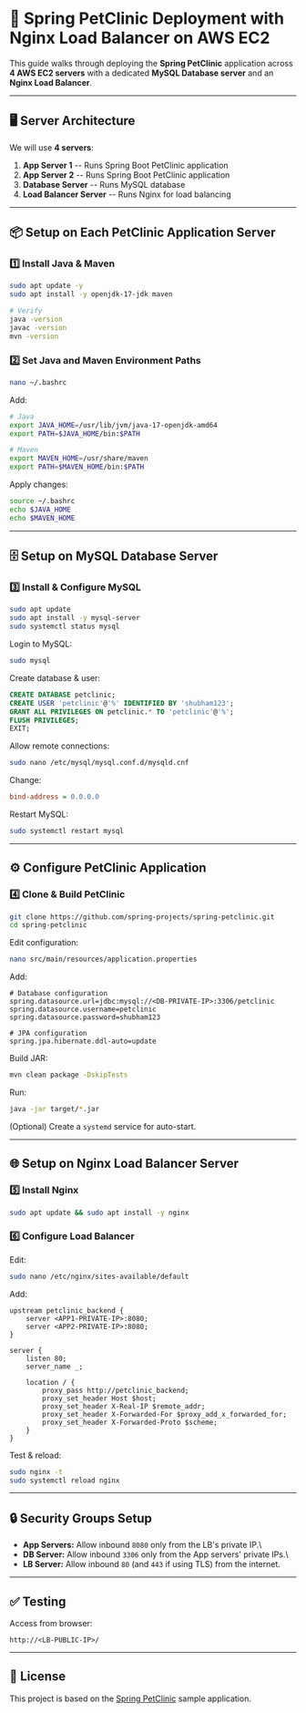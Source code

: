 # 🌸 Spring PetClinic Deployment with Nginx Load Balancer on AWS EC2

This guide walks through deploying the **Spring PetClinic** application
across **4 AWS EC2 servers** with a dedicated **MySQL Database server**
and an **Nginx Load Balancer**.

------------------------------------------------------------------------

## 🖥️ Server Architecture

We will use **4 servers**:

1.  **App Server 1** -- Runs Spring Boot PetClinic application
2.  **App Server 2** -- Runs Spring Boot PetClinic application
3.  **Database Server** -- Runs MySQL database
4.  **Load Balancer Server** -- Runs Nginx for load balancing

------------------------------------------------------------------------

## 📦 Setup on Each PetClinic Application Server

### 1️⃣ Install Java & Maven

``` bash
sudo apt update -y
sudo apt install -y openjdk-17-jdk maven

# Verify
java -version
javac -version
mvn -version
```

### 2️⃣ Set Java and Maven Environment Paths

``` bash
nano ~/.bashrc
```

Add:

``` bash
# Java
export JAVA_HOME=/usr/lib/jvm/java-17-openjdk-amd64
export PATH=$JAVA_HOME/bin:$PATH

# Maven
export MAVEN_HOME=/usr/share/maven
export PATH=$MAVEN_HOME/bin:$PATH
```

Apply changes:

``` bash
source ~/.bashrc
echo $JAVA_HOME
echo $MAVEN_HOME
```

------------------------------------------------------------------------

## 🗄️ Setup on MySQL Database Server

### 3️⃣ Install & Configure MySQL

``` bash
sudo apt update
sudo apt install -y mysql-server
sudo systemctl status mysql
```

Login to MySQL:

``` bash
sudo mysql
```

Create database & user:

``` sql
CREATE DATABASE petclinic;
CREATE USER 'petclinic'@'%' IDENTIFIED BY 'shubham123';
GRANT ALL PRIVILEGES ON petclinic.* TO 'petclinic'@'%';
FLUSH PRIVILEGES;
EXIT;
```

Allow remote connections:

``` bash
sudo nano /etc/mysql/mysql.conf.d/mysqld.cnf
```

Change:

``` ini
bind-address = 0.0.0.0
```

Restart MySQL:

``` bash
sudo systemctl restart mysql
```

------------------------------------------------------------------------

## ⚙️ Configure PetClinic Application

### 4️⃣ Clone & Build PetClinic

``` bash
git clone https://github.com/spring-projects/spring-petclinic.git
cd spring-petclinic
```

Edit configuration:

``` bash
nano src/main/resources/application.properties
```

Add:

``` properties
# Database configuration
spring.datasource.url=jdbc:mysql://<DB-PRIVATE-IP>:3306/petclinic
spring.datasource.username=petclinic
spring.datasource.password=shubham123

# JPA configuration
spring.jpa.hibernate.ddl-auto=update
```

Build JAR:

``` bash
mvn clean package -DskipTests
```

Run:

``` bash
java -jar target/*.jar
```

(Optional) Create a `systemd` service for auto-start.

------------------------------------------------------------------------

## 🌐 Setup on Nginx Load Balancer Server

### 5️⃣ Install Nginx

``` bash
sudo apt update && sudo apt install -y nginx
```

### 6️⃣ Configure Load Balancer

Edit:

``` bash
sudo nano /etc/nginx/sites-available/default
```

Add:

``` nginx
upstream petclinic_backend {
    server <APP1-PRIVATE-IP>:8080;
    server <APP2-PRIVATE-IP>:8080;
}

server {
    listen 80;
    server_name _;

    location / {
        proxy_pass http://petclinic_backend;
        proxy_set_header Host $host;
        proxy_set_header X-Real-IP $remote_addr;
        proxy_set_header X-Forwarded-For $proxy_add_x_forwarded_for;
        proxy_set_header X-Forwarded-Proto $scheme;
    }
}
```

Test & reload:

``` bash
sudo nginx -t
sudo systemctl reload nginx
```

------------------------------------------------------------------------

## 🔒 Security Groups Setup

-   **App Servers:** Allow inbound `8080` only from the LB's private
    IP.\
-   **DB Server:** Allow inbound `3306` only from the App servers'
    private IPs.\
-   **LB Server:** Allow inbound `80` (and `443` if using TLS) from the
    internet.

------------------------------------------------------------------------

## ✅ Testing

Access from browser:

    http://<LB-PUBLIC-IP>/

------------------------------------------------------------------------

## 📜 License

This project is based on the [Spring
PetClinic](https://github.com/spring-projects/spring-petclinic) sample
application.
